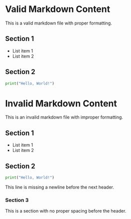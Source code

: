 # Valid Markdown Content

This is a valid markdown file with proper formatting.

## Section 1

- List item 1
- List item 2

## Section 2

```python
print("Hello, World!")
```

# Invalid Markdown Content

This is an invalid markdown file with improper formatting.

## Section 1

- List item 1
- List item 2

## Section 2

```python
print("Hello, World!")
```

This line is missing a newline before the next header.

### Section 3

This is a section with no proper spacing before the header.
